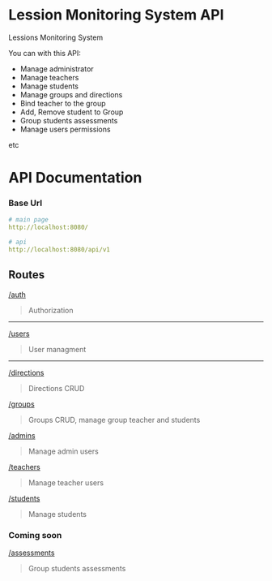 # Lession Monitoring System API

Lessions Monitoring System

You can with this API:

* Manage administrator
* Manage teachers
* Manage students
* Manage groups and directions
* Bind teacher to the group
* Add, Remove student to Group
* Group students assessments
* Manage users permissions 

etc

# API Documentation


### Base Url

```yaml
# main page
http://localhost:8080/

# api
http://localhost:8080/api/v1
```

## Routes

[/auth](./auth.md)

> Authorization

---

[/users](./users.md)

> User managment

---

[/directions](./directions.md)

> Directions CRUD

[/groups](./groups.md)

> Groups CRUD, manage group teacher and students

[/admins](./admins.md)

> Manage admin users

[/teachers](./teachers.md)

> Manage teacher users

[/students](./students.md)

> Manage students

### Coming soon

[/assessments](./assessments.md)

> Group students assessments
